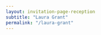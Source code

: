```yaml
---
layout: invitation-page-reception
subtitle: "Laura Grant"
permalink: "/laura-grant"
---
```

        